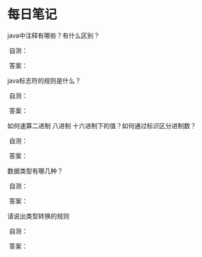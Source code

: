 # 每日笔记

java中注释有哪些？有什么区别？

​	自测：

​	答案：

java标志符的规则是什么？

​	自测：

​	答案：

如何速算二进制 八进制 十六进制下的值？如何通过标识区分进制数？

​	自测：

​	答案：

数据类型有哪几种？

​	自测：

​	答案：

请说出类型转换的规则

​	自测：

​	答案：

